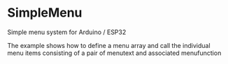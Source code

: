 # SimpleMenu
Simple menu system for Arduino / ESP32

The example shows how to define a menu array and call 
the individual menu items consisting of a pair of
menutext and associated menufunction
